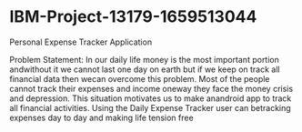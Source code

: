 # IBM-Project-13179-1659513044


Personal Expense Tracker Application


Problem Statement:
      In our daily life money is the most important portion andwithout it we cannot last one day on earth but if we keep on track all financial data then wecan overcome this problem. Most of the people cannot track their expenses and income oneway they face the money crisis and depression. This situation motivates us to make anandroid app to track all financial activities. Using the Daily Expense Tracker user can betracking expenses day to day and making life tension free
